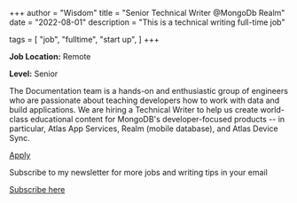 +++
author = "Wisdom"
title = "Senior Technical Writer @MongoDb Realm"
date = "2022-08-01"
description = "This is a technical writing full-time job"

tags = [
    "job",
    "fulltime",
    "start up",
]
+++

**Job Location:** Remote

**Level:** Senior

The Documentation team is a hands-on and enthusiastic group of engineers who are passionate about teaching developers how to work with data and build applications. We are hiring a
Technical Writer to help us create world-class educational content for MongoDB's developer-focused products -- in particular, Atlas App Services, Realm (mobile database), and Atlas Device Sync.

[Apply](https://www.mongodb.com/careers/jobs/4347005)


Subscribe to my newsletter for more jobs and writing tips in your email

[Subscribe here](https://www.getrevue.co/profile/wise4rmgod)